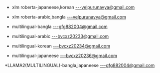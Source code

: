 * xlm roberta-japaneese,korean ---velpurunavya@gmail.com
* xlm roberta-arabic,bangla ---velpurunavya@gmail.com

* multilingual-bangla ---gfg882004@gmail.com
* multilingual-arabic ---bvcxz20233@gmail.com
* multilingual-korean ---bvcxz20234@gmail.com
* multilingual-japaneese ---bvcxz20236@gmail.com

*LLAMA2(MULTILINGUAL)-bangla,japaneese ---gfg882004@gmail.com

